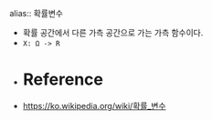 alias:: 확률변수

- 확률 공간에서 다른 가측 공간으로 가는 가측 함수이다.
- `X: Ω -> R`
- # Reference
- https://ko.wikipedia.org/wiki/확률_변수